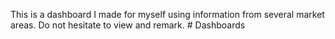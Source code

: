 This is a dashboard I made for myself using information from several market areas. Do not hesitate to view and remark. # Dashboards
